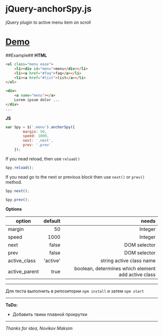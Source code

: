 jQuery-anchorSpy.js
================

jQuery plugin to active menu item on scroll

[Demo](http://avil13.github.io/demo/anchorSpy/ "demo")
===

##Example##
**HTML**

```html
<ul class="menu ease">
    <li><div id="menu">menu</div></li>
    <li><a href="#faq">faq</a></li>
    <li><a href="#list">list</a></li>
</ul>

<div>
    <a name="menu"></a>
    Lorem ipsum dolor ...
</div>
...

```

**JS**

```js
var Spy = $('.menu').anchorSpy({
        margin: 50,
        speed: 1000,
        next: '.next',
        prev: '.prev'
    });

```

If you nead reload, then use ```reload()```

```js
Spy.reload();

```


If you nead go to the next or previous block then use ``` next() ``` or ``` prev() ``` method.

```js
Spy.next();

Spy.prev();

```

**Options**


| option | default | needs |
|-----------------|----------------:|-------------:|
|margin | 50  | Integer|
|speed | 1000  | Integer|
|next | false | DOM selector|
|prev  | false  | DOM selector|
|active_class  | 'active'  | string active class name |
|active_parent | true | boolean, determines which element add active class |



* * *
Для теста выполнить в репозитории `npm install` и затем `npm start`

* * *
__ToDo:__
* Добавить твики плавной прокрутки

* * *

*Thanks for idea, Novikov Maksim*
